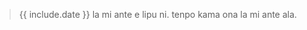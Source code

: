 > <span class="lp"><span class="lpdef">{{ include.date }}</span> la mi ante e lipu ni. tenpo kama ona la mi ante ala.</span>
